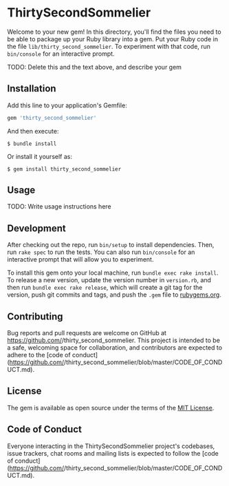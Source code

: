 # ThirtySecondSommelier

Welcome to your new gem! In this directory, you'll find the files you need to be able to package up your Ruby library into a gem. Put your Ruby code in the file `lib/thirty_second_sommelier`. To experiment with that code, run `bin/console` for an interactive prompt.

TODO: Delete this and the text above, and describe your gem

## Installation

Add this line to your application's Gemfile:

```ruby
gem 'thirty_second_sommelier'
```

And then execute:

    $ bundle install

Or install it yourself as:

    $ gem install thirty_second_sommelier

## Usage

TODO: Write usage instructions here

## Development

After checking out the repo, run `bin/setup` to install dependencies. Then, run `rake spec` to run the tests. You can also run `bin/console` for an interactive prompt that will allow you to experiment.

To install this gem onto your local machine, run `bundle exec rake install`. To release a new version, update the version number in `version.rb`, and then run `bundle exec rake release`, which will create a git tag for the version, push git commits and tags, and push the `.gem` file to [rubygems.org](https://rubygems.org).

## Contributing

Bug reports and pull requests are welcome on GitHub at https://github.com/<github username>/thirty_second_sommelier. This project is intended to be a safe, welcoming space for collaboration, and contributors are expected to adhere to the [code of conduct](https://github.com/<github username>/thirty_second_sommelier/blob/master/CODE_OF_CONDUCT.md).


## License

The gem is available as open source under the terms of the [MIT License](https://opensource.org/licenses/MIT).

## Code of Conduct

Everyone interacting in the ThirtySecondSommelier project's codebases, issue trackers, chat rooms and mailing lists is expected to follow the [code of conduct](https://github.com/<github username>/thirty_second_sommelier/blob/master/CODE_OF_CONDUCT.md).
